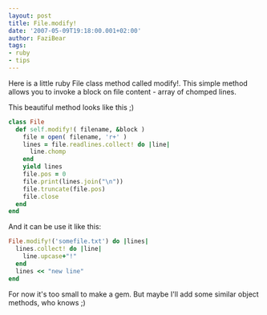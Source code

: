 ```yaml
---
layout: post
title: File.modify!
date: '2007-05-09T19:18:00.001+02:00'
author: FaziBear
tags:
- ruby
- tips
---
```


Here is a little ruby File class method called modify!. 
This simple method allows you to invoke a block on file content - array of chomped lines.

This beautiful method looks like this ;)

```ruby
class File
  def self.modify!( filename, &block )
    file = open( filename, 'r+' )
    lines = file.readlines.collect! do |line|
      line.chomp
    end
    yield lines
    file.pos = 0
    file.print(lines.join("\n"))
    file.truncate(file.pos)
    file.close
  end
end
```  
  
And it can be use it like this:

```ruby
File.modify!('somefile.txt') do |lines|
  lines.collect! do |line|
    line.upcase+"!"
  end
  lines << "new line"
end
```
 
For now it's too small to make a gem. But maybe I'll add some similar object methods, who knows ;)